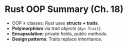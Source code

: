 # Rust OOP Summary (Ch. 18)

- OOP ≠ classes; Rust uses **structs + traits**.
- **Polymorphism** via *trait objects* (`dyn Trait`).
- **Encapsulation**: private fields, public methods.
- **Design patterns**: Traits replace inheritance.
